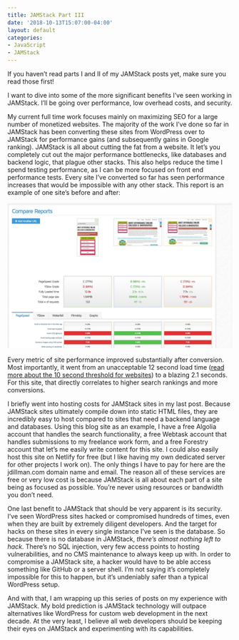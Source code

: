 ```yaml
---
title: JAMStack Part III
date: '2018-10-13T15:07:00-04:00'
layout: default
categories:
- JavaScript
- JAMStack
---
```

If you haven’t read parts I and II of my JAMStack posts yet, make sure you read those first!

I want to dive into some of the more significant benefits I’ve seen working in JAMStack. I’ll be going over performance, low overhead costs, and security.

My current full time work focuses mainly on maximizing SEO for a large number of monetized websites. The majority of the work I’ve done so far in JAMStack has been converting these sites from WordPress over to JAMStack for performance gains (and subsequently gains in Google ranking). JAMStack is all about cutting the fat from a website. It let’s you completely cut out the major performance bottlenecks, like databases and backend logic, that plague other stacks. This also helps reduce the time I spend testing performance, as I can be more focused on front end performance tests. Every site I’ve converted so far has seen performance increases that would be impossible with any other stack. This report is an example of one site’s before and after:

![conversion](/assets/images/conversion.jpg)

Every metric of site performance improved substantially after conversion. Most importantly, it went from an unacceptable 12 second load time (<a href=“/the-web-in-developing-nations/”>read more about the 10 second threshold for websites</a>) to a blazing 2.1 seconds. For this site, that directly correlates to higher search rankings and more conversions.

I briefly went into hosting costs for JAMStack sites in my last post. Because JAMStack sites ultimately compile down into static HTML files, they are incredibly easy to host compared to sites that need a backend language and databases. Using this blog site as an example, I have a free Algolia account that handles the search functionality, a free Webtask account that handles submissions to my freelance work form, and a free Forestry account that let’s me easily write content for this site. I could also easily host this site on Netlify for free (but I like having my own dedicated server for other projects I work on). The only things I have to pay for here are the jdillman.com domain name and email. The reason all of these services are free or very low cost is because JAMStack is all about each part of a site being as focused as possible. You’re never using resources or bandwidth you don’t need.

One last benefit to JAMStack that should be very apparent is its security. I’ve seen WordPress sites hacked or compromised hundreds of times, even when they are built by extremely diligent developers. And the target for hacks on these sites in every single instance I’ve seen is the database. So because there is no database in JAMStack, <em>there’s almost nothing left to hack</em>. There’s no SQL injection, very few access points to hosting vulnerabilities, and no CMS maintenance to always keep up with. In order to compromise a JAMStack site, a hacker would have to be able access something like GitHub or a server shell. I’m not saying it’s completely impossible for this to happen, but it’s undeniably safer than a typical WordPress setup.

And with that, I am wrapping up this series of posts on my experience with JAMStack. My bold prediction is JAMStack technology will outpace alternatives like WordPress for custom web development in the next decade. At the very least, I believe all web developers should be keeping their eyes on JAMStack and experimenting with its capabilities.
